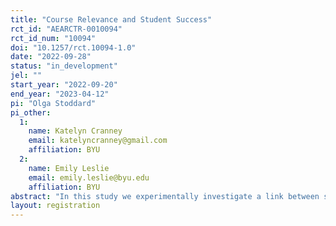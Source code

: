 ```yaml
---
title: "Course Relevance and Student Success"
rct_id: "AEARCTR-0010094"
rct_id_num: "10094"
doi: "10.1257/rct.10094-1.0"
date: "2022-09-28"
status: "in_development"
jel: ""
start_year: "2022-09-20"
end_year: "2023-04-12"
pi: "Olga Stoddard"
pi_other:
  1:
    name: Katelyn Cranney
    email: katelyncranney@gmail.com
    affiliation: BYU
  2:
    name: Emily Leslie
    email: emily.leslie@byu.edu
    affiliation: BYU
abstract: "In this study we experimentally investigate a link between students’ interests and learning. We test whether students’ performance on exam questions is causally related to whether learning is assessed through questions that align with their interests. Using the setting of a large introductory economics class at a private university in Western U.S., we elicit students' interests in the beginning of the semester using an online survey. We will then experimentally vary test questions in their relevance to these interests. Examining student performance on these test questions will allow us to assess whether student performance is affected by the degree to which test questions align with their interests."
layout: registration
---
```


